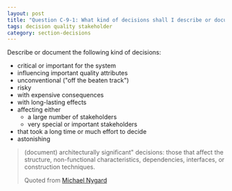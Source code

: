 ```yaml
---
layout: post
title: "Question C-9-1: What kind of decisions shall I describe or document?"
tags: decision quality stakeholder
category: section-decisions
---
```



Describe or document the following kind of decisions:

* critical or important for the system
* influencing important quality attributes
* unconventional ("off the beaten track")
* risky
* with expensive consequences
* with long-lasting effects
* affecting either
  * a large number of stakeholders
  * very special or important stakeholders
* that took a long time or much effort to decide
* astonishing

>(document) architecturally significant" decisions: those that affect the structure, non-functional characteristics, dependencies, interfaces, or construction techniques.
>
>Quoted from [Michael Nygard](http://thinkrelevance.com/blog/2011/11/15/documenting-architecture-decisions)
